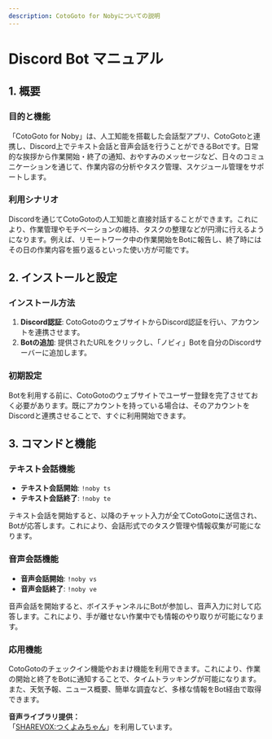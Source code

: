 ```yaml
---
description: CotoGoto for Nobyについての説明
---
```


# Discord Bot マニュアル

## 1. 概要

### 目的と機能

「CotoGoto for Noby」は、人工知能を搭載した会話型アプリ、CotoGotoと連携し、Discord上でテキスト会話と音声会話を行うことができるBotです。日常的な挨拶から作業開始・終了の通知、おやすみのメッセージなど、日々のコミュニケーションを通じて、作業内容の分析やタスク管理、スケジュール管理をサポートします。

### 利用シナリオ

Discordを通じてCotoGotoの人工知能と直接対話することができます。これにより、作業管理やモチベーションの維持、タスクの整理などが円滑に行えるようになります。例えば、リモートワーク中の作業開始をBotに報告し、終了時にはその日の作業内容を振り返るといった使い方が可能です。

## 2. インストールと設定

### インストール方法

1. **Discord認証**: CotoGotoのウェブサイトからDiscord認証を行い、アカウントを連携させます。
2. **Botの追加**: 提供されたURLをクリックし、「ノビィ」Botを自分のDiscordサーバーに追加します。

### 初期設定

Botを利用する前に、CotoGotoのウェブサイトでユーザー登録を完了させておく必要があります。既にアカウントを持っている場合は、そのアカウントをDiscordと連携させることで、すぐに利用開始できます。

## 3. コマンドと機能

### テキスト会話機能

* **テキスト会話開始**: `!noby ts`
* **テキスト会話終了**: `!noby te`

テキスト会話を開始すると、以降のチャット入力が全てCotoGotoに送信され、Botが応答します。これにより、会話形式でのタスク管理や情報収集が可能になります。

### 音声会話機能

* **音声会話開始**: `!noby vs`
* **音声会話終了**: `!noby ve`

音声会話を開始すると、ボイスチャンネルにBotが参加し、音声入力に対して応答します。これにより、手が離せない作業中でも情報のやり取りが可能になります。

### 応用機能

CotoGotoのチェックイン機能やおまけ機能を利用できます。これにより、作業の開始と終了をBotに通知することで、タイムトラッキングが可能になります。また、天気予報、ニュース概要、簡単な調査など、多様な情報をBot経由で取得できます。



**音声ライブラリ提供：**\
「[SHAREVOX:つくよみちゃん](https://www.sharevox.app/characters)」を利用しています。



